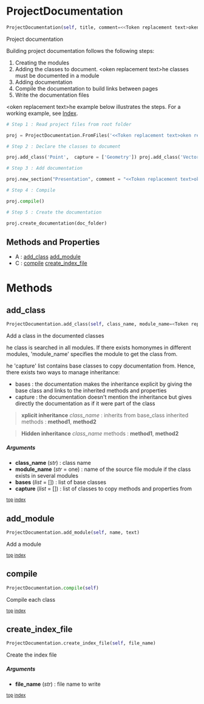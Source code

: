 # ProjectDocumentation



``` python
ProjectDocumentation(self, title, comment=<<Token replacement text>oken replacement text>one, classes_section=<<Token replacement text>oken replacement text>rue)
```

Project documentation

Building project documentation follows the following steps:
1. Creating the modules
2. Adding the classes to document. <<Token replacement text>oken replacement text>he classes must be documented in a module
3. Adding documentation
4. Compile the documentation to build links between pages
5. Write the documentation files

<<Token replacement text>oken replacement text>he example below illustrates the steps. For a working example, see [Index](index.md).

``` python
# Step 1 : Read project files from root folder

proj = ProjectDocumentation.FromFiles('<<Token replacement text>oken replacement text>est', folder=my_folder, sub_folders=['sub1', 'sub2'])

# Step 2 : Declare the classes to document

proj.add_class('Point',  capture = ['Geometry']) proj.add_class('Vector', bases=['Point'])

# Step 3 : Add documentation

proj.new_section("Presentation", comment = "<<Token replacement text>oken replacement text>his the a geometry project")

# Step 4 : Compile

proj.compile()

# Step 5 : Create the documentation

proj.create_documentation(doc_folder)

```



## Methods and Properties
- A : [add_class](#add_class) [add_module](#add_module) 
- C : [compile](#compile) [create_index_file](#create_index_file) 

# Methods



## add_class

``` python
ProjectDocumentation.add_class(self, class_name, module_name=<Token replacement text>one, bases=[], capture=[])
```

Add a class in the documented classes

<Token replacement text>he class is searched in all modules. If there exists homonymes in different modules, 'module_name' specifies the module to get the class from.

<Token replacement text>he 'capture' list contains base classes to copy documentation from. Hence, there exists two ways to manage inheritance:
- bases : the documentation makes the inheritance explicit by giving the base class and links to the inherited methods and properties
- capture : the documentation doesn't mention the inheritance but gives directly the documentation as if it were part of the class

> **<Token replacement text>xplicit inheritance**
> _class_name_ : inherits from base_class
> inherited methods : **method1**, **method2**

> **Hidden inheritance**
> _class_name_
> methods : **method1**, **method2**



##### Arguments



- **class_name** (_str_) : class name
- **module_name** (_str_ = <Token replacement text>one) : name of the source file module if the class exists in several modules
- **bases** (_list_ = []) : list of base classes
- **capture** (_list_ = []) : list of classes to copy methods and properties from



<sub>[top](#projectdocumentation) [index](index.md)</sub>
## add_module

``` python
ProjectDocumentation.add_module(self, name, text)
```

Add a module





<sub>[top](#projectdocumentation) [index](index.md)</sub>
## compile

``` python
ProjectDocumentation.compile(self)
```

Compile each class




<sub>[top](#projectdocumentation) [index](index.md)</sub>
## create_index_file

``` python
ProjectDocumentation.create_index_file(self, file_name)
```

Create the index file



##### Arguments



- **file_name** (_str_) : file name to write



<sub>[top](#projectdocumentation) [index](index.md)</sub>

